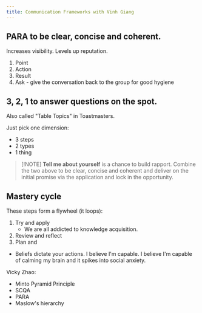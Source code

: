 ```yaml
---
title: Communication Frameworks with Vinh Giang
---
```

## **PARA** to be clear, concise and coherent. 
Increases visibility. Levels up reputation.
1. Point
2. Action
3. Result
4. Ask - give the conversation back to the group for good hygiene
## **3, 2, 1** to answer questions on the spot. 
Also called "Table Topics" in Toastmasters. 

Just pick one dimension:
- 3 steps
- 2 types
- 1 thing

> [!NOTE] **Tell me about yourself** is a chance to build rapport.
> Combine the two above to be clear, concise and coherent and deliver on the initial promise via the application and lock in the opportunity.

## Mastery cycle
These steps form a flywheel (it loops):
1. Try and apply
	- We are all addicted to knowledge acquisition.
2. Review and reflect
3. Plan and 

- Beliefs dictate your actions. I believe I'm capable. I believe I'm capable of calming my brain and it spikes into social anxiety.

Vicky Zhao:
- Minto Pyramid Principle
- SCQA
- PARA
- Maslow's hierarchy